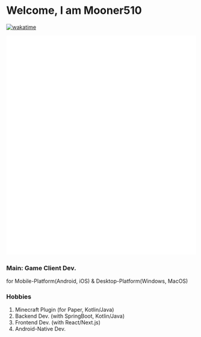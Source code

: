 # Welcome, I am Mooner510
[![wakatime](https://wakatime.com/badge/user/0a65624e-b301-43ee-8ccb-c85f1491dbb7.svg)](https://wakatime.com/@0a65624e-b301-43ee-8ccb-c85f1491dbb7)

<picture>
  <img src="/github-metrics.svg" alt="Metrics">
</picture>

### Main: Game Client Dev.
for Mobile-Platform(Android, iOS) & Desktop-Platform(Windows, MacOS)

### Hobbies
1. Minecraft Plugin (for Paper, Kotlin/Java)
2. Backend Dev. (with SpringBoot, Kotlin/Java)
3. Frontend Dev. (with React/Next.js)
4. Android-Native Dev.

<!-- ![Mooner510's GitHub stats](https://github-readme-stats.vercel.app/api?username=Mooner510&theme=omni&show_icons=true)

![Top Langs](https://github-readme-stats.vercel.app/api/top-langs/?username=Mooner510&layout=compact&theme=omni)

***

```java
@Override
public void onEnable() {
  Bukkit.broadcastMessage("ty for visit my Github!");
  follows++;
  bugs++;
  health--;
}
```

***

[![](https://gen.plancke.io/exp/Mooner510.png)](https://plancke.io/hypixel/player/stats/Mooner510)
[![](https://gen.plancke.io/achievementPoints/Mooner510.png)](https://plancke.io/hypixel/player/stats/Mooner510)

*** -->
